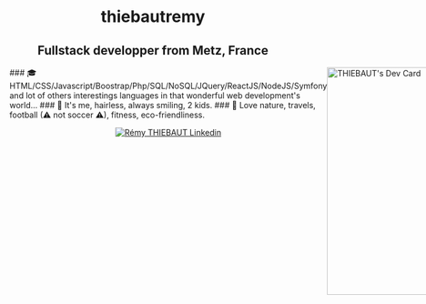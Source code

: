 <h1 align="center">thiebautremy</h1>
<h2 align="center">Fullstack developper from Metz, France </h2>
<div style="display: flex">
  <div>
### 🎓 HTML/CSS/Javascript/Boostrap/Php/SQL/NoSQL/JQuery/ReactJS/NodeJS/Symfony and lot of others interestings languages in that wonderful web development's world...
### 🙂 It's me, hairless, always smiling, 2 kids.
### 🧡 Love nature, travels, football (⚠ not soccer ⚠), fitness, eco-friendliness.
    <p align="center">
    <a href="https://www.linkedin.com/in/r%C3%A9my-thiebaut-9b807b129/" target="blank"><img align="center" src="https://img.icons8.com/color/48/000000/linkedin.png" alt="Rémy THIEBAUT Linkedin"/></a>
    </p>
  </div>
  <div>
    <a href="https://app.daily.dev/remy_tht"><img src="https://api.daily.dev/devcards/34504ffba1cb427aad6c54c8793e2169.png?r=cpo" width="400" alt="THIEBAUT's Dev Card"/></a>
  </div>
</div>
